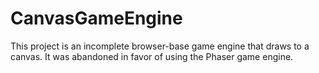 # CanvasGameEngine
This project is an incomplete browser-base game engine that draws to a canvas.  It was abandoned in favor of using the Phaser game engine.
